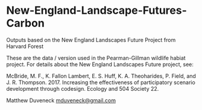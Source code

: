 # New-England-Landscape-Futures-Carbon
Outputs based on the New England Landscapes Future Project from Harvard Forest

These are the data / version used in the Pearman-Gillman wildlife habiat project.
For details about the New England Landscapes Future project, see:

McBride, M. F., K. Fallon Lambert, E. S. Huff, K. A. Theoharides, P. Field, and J. R. Thompson. 2017.
Increasing the effectiveness of participatory scenario development through codesign. Ecology and 504 Society 22.



Matthew Duveneck
mduveneck@gmail.com

